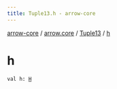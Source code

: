 ```yaml
---
title: Tuple13.h - arrow-core
---
```


[arrow-core](../../index.html) / [arrow.core](../index.html) / [Tuple13](index.html) / [h](./h.html)

# h

`val h: `[`H`](index.html#H)